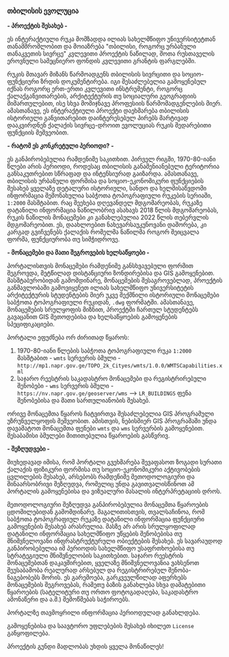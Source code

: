 
### თბილისის ევოლუცია
<b> - პროექტის შესახებ - </b>

ეს ინტერაქტიული რუკა მომზადდა ილიას სახელმწიფო უნივერსიტეტთან თანამშრომლობით და მოიაზრება "თბილისი, როგორც ურბანული თანაკვეთის სივრცე" კვლევითი პროექტის ნაწილად, შოთა რუსთაველის ეროვნული სამეცნიერო ფონდის კვლევითი გრანტის ფარგლებში. 

რუკის მთავარ მიზანს წარმოადგენს თბილისის სივრცითი და სოციო-ფუნქციური ზრდის დოკუმენტირება. იგი შესაძლებელია გამოყენებულ იქნას როგორც ერთ-ერთი კვლევითი ინსტრუმენტი, როგორც ქალაქგანვითარების, არქიტექტურის თუ სოციალური გეოგრაფიის მიმართულებით, ისე სხვა მომიჯნავე პროფესიის წარმომადგენლების მიერ. ამასთანავე, ეს ინტერაქტიული პროექტი დაეხმარება თბილისის ისტორიული განვითარებით დაინტერესებულ პირებს მარტივად დააკვირდნენ ქალაქის სივრცე-დროით ევოლუციას რუკის შედარებითი ფუნქციის მეშვეობით. 

<b> - რატომ ეს კონკრეტული პერიოდი? - </b> 

ეს განპირობებულია რამდენიმე საკითხით. პირველ რიგში, 1970-80-იანი წლები არის პერიოდი, როდესაც თბილისის განაშენიანებული ტერიტორია განსაკუთრებით სწრაფად და ინტენსიურად გაიზარდა. ამასთანავე, თბილისის ურბანული ფორმისა და სოციო-ეკონომიკური ფუნქციების შესახებ ყველაზე დეტალური ისტორიული, სანდო და ხელმისაწვდომი ინფორმაცია შემონახულია საბჭოთა ტოპოგრაფიული რუკების სერიაში, `1:2000` მასშტაბით. რაც შეეხება დღევანდელ მდგომარეობას, რუკაზე დატანილი ინფორმაცია ნაწილობრივ ასახავს 2018 წლის მდგომარეობას, რუკის ნაწილის მონაცემები კი განახლებულია 2022 წლის თებერვლის მდგომარეობით. ეს, დაახლოებით ნახევარსაუკუნოვანი დაშორება, კი კარგად გვიჩვენებს ქალაქის რომელმა ნაწილმა როგორ შეიცვალა ფორმა, ფუნქციურობა თუ სიმჭიდროვე.

<b> - მონაცემები და მათი შეგროვების ხელსაწყოები - </b>

პორტალისთვის მონაცემები რამდენიმე განსხვავებული ფორმით შეგროვდა, მეტწილად დისტანციური ზონდირებისა და GIS გამოყენებით. მასშტაბურობიდან გამომდინარე, მონაცემების  შესაგროვებლად, პროექტის განმავლობაში გამოვიყენეთ ილიას სახელმწიფო უნივერსიტეტის არქიტექტურის სტუდენტების მიერ უკვე შექმნილი ისტორიული მონაცემები საბჭოთა ტოპოგრაფიული რუკიდან, `.dwg` ფორმატში. ამასთანავე, მონაცემების სრულყოფის მიზნით, პროექტში ჩართულ სტუდენტებს გავაცანით GIS მეთოდებისა და ხელსაწყოების გამოყენების სპეციფიკაციები.

პორტალი ეფუძნება ორ ძირითად წყაროს: 

1) 1970-80-იანი წლების საბჭოთა ტოპოგრაფიული რუკა `1:2000` მასშტაბით - `wmts` სერვერის ბმული - `http://mp1.napr.gov.ge/TOPO_2k_Cityes/wmts/1.0.0/WMTSCapabilities.xml`
2) საჯარო რეესტრის საკადასტრო მონაცემები და რეგისტრირებული შენობები - `wms` სერვერის ბმული - `https://nv.napr.gov.ge/geoserver/wms` --> `LR_BUILDINGS` ფენა  შენობებისა და მათი სართულიანობის შესახებ.

ორივე მონაცემთა წყაროს ჩატვირთვა შესაძლებელია GIS პროგრამული უზრუნველყოფის მეშვეობით. ამისთვის, ნებისმიერ GIS პროგრამაში უნდა დავამატოთ მონაცემთა ფენები `wmts` და `wms` სერვერბის გამოყენებით. შესაბამისი ბმულები მითითებულია წყაროების გასწვრივ.

<b> - შეზღუდვები - </b>

მიუხედავად იმისა, რომ პორტალი გვეხმარება შევაფასოთ ზოგადი სურათი ქალაქის ფიზიკური ფორმისა თუ სოციო-ეკონომიკური აქტივობების ცვლილების შესახებ, არსებობს რამდენიმე მეთოდოლოგიური და შინაარსობრივი შეზღუდვა, რომელიც უნდა გავითვალისწინოთ ამ პორტალის გამოყენებისა და ვიზუალური მასალის ინტერპრეტაციის დროს. 

მეთოდოლოგიური შეზღუდვა განპირობებულია მონაცემთა წყაროების ცდომილებიდან გამომდინარე. მაგალითისთვის, თვალსაჩინოა, რომ საბჭოთა ტოპოგრაფიულ რუკაზე დატანილი ინფორმაცია ფუნქციური გამოყენების შესახებ არასრულია. მასზე არ არის სრულყოფილად დატანილი ინფორმაცია სახელმწიფო უწყების შენობებისა თუ მნიშვნელოვანი ინფრასტრუქტურული ობიექტების შესახებ. ეს სავარაუდოდ განპირობებულია იმ პერიოდის სახელმწიფო უსაფრთხოებისა თუ სტრატეგიული მნიშვნელობის საკითხებით. საჯარო რეესტრის მონაცემებთან დაკავშირებით, ყველაზე მნიშვნელოვანია ვახსენოთ შეუსაბამობა რეალურად არსებულ და რეგისტრირებულ შენობა-ნაგებობებს შორის. ეს გარემოება, გარკვეულწილად აფერხებს მონაცემების შეგროვებას, რამეთუ ბაზის განახლება სხვა დამატებითი წყაროების (სატელიტური თუ ორთო ფოტოგადაღება, საკადასტრო ამონაწერი და ა.შ.) შემოწმებას საჭიროებს.

პორტალზე თავმოყრილი ინფორმაცია პერიოდულად განახლდება. 

გამოყენებისა და საავტორო უფლებების შესახებ იხილეთ `License` განყოფილება. 

პროექტის გუნდი მადლობას უხდის ყველა მონაწილეს!
